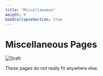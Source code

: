 ```yaml
---
title: "Miscellaneous"
weight: 0
bookCollapseSection: true
---
```


# Miscellaneous Pages

![Draft](https://img.shields.io/badge/status-draft-red)

These pages do not really fit anywhere else.